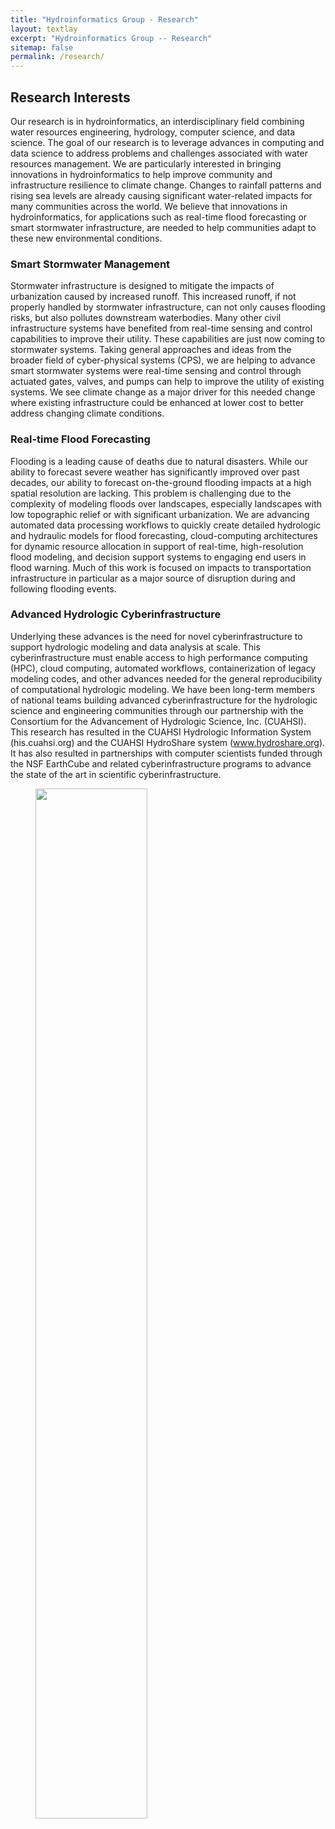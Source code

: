 ```yaml
---
title: "Hydroinformatics Group - Research"
layout: textlay
excerpt: "Hydroinformatics Group -- Research"
sitemap: false
permalink: /research/
---
```


## Research Interests

Our research is in hydroinformatics, an interdisciplinary field combining water resources engineering, hydrology, computer science, and data science. The goal of our research is to leverage advances in computing and data science to address problems and challenges associated with water resources management. We are particularly interested in bringing innovations in hydroinformatics to help improve community and infrastructure resilience to climate change. Changes to rainfall patterns and rising sea levels are already causing significant water-related impacts for many communities across the world.  We believe that innovations in hydroinformatics, for applications such as real-time flood forecasting or smart stormwater infrastructure,  are needed to help communities adapt to these new environmental conditions.   

### Smart Stormwater Management
Stormwater infrastructure is designed to mitigate the impacts of urbanization caused by increased runoff. This increased runoff, if not properly handled by stormwater infrastructure, can not only causes flooding risks, but also pollutes downstream waterbodies. Many other civil infrastructure systems have benefited from real-time sensing and control capabilities to improve their utility. These capabilities are just now coming to stormwater systems. Taking general approaches and ideas from the broader field of cyber-physical systems (CPS),  we are helping to advance smart stormwater systems were real-time sensing and control through actuated gates, valves, and pumps can help to improve the utility of existing systems. We see climate change as a major driver for this needed change where existing infrastructure could be enhanced at lower cost to better address changing climate conditions.   

### Real-time Flood Forecasting

Flooding is a leading cause of deaths due to natural disasters. While our ability to forecast severe weather has significantly improved over past decades, our ability to forecast on-the-ground flooding impacts at a high spatial resolution are lacking. This problem is challenging due to the complexity of modeling floods over landscapes, especially landscapes with low topographic relief or with significant urbanization. We are advancing automated data processing workflows to quickly create detailed hydrologic and hydraulic models for flood forecasting, cloud-computing architectures for dynamic resource allocation in support of real-time, high-resolution flood modeling, and decision support systems to engaging end users in flood warning. Much of this work is focused on impacts to transportation infrastructure in particular as a major source of disruption during and following flooding events.

### Advanced Hydrologic Cyberinfrastructure

Underlying these advances is the need for novel cyberinfrastructure to support hydrologic modeling and data analysis at scale. This cyberinfrastructure must enable access to high performance computing (HPC), cloud computing, automated workflows, containerization of legacy modeling codes, and other advances needed for the general reproducibility of computational hydrologic modeling. We have been long-term members of national teams building advanced cyberinfrastructure for the hydrologic science and engineering communities through our partnership with the Consortium for the Advancement of Hydrologic Science, Inc. (CUAHSI). This research has resulted in the CUAHSI Hydrologic Information System (his.cuahsi.org) and the CUAHSI HydroShare system (www.hydroshare.org). It has also resulted in partnerships with computer scientists funded through the NSF EarthCube and related cyberinfrastructure programs to advance the state of the art in scientific cyberinfrastructure.


<figure>
<img src="{{ site.url }}{{ site.baseurl }}/images/slider/AGU_2018.jpg" width="65%">
</figure>
